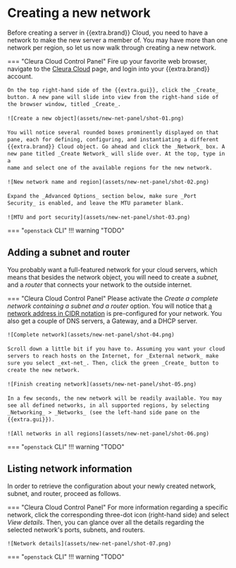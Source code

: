 # Creating a new network

Before creating a server in {{extra.brand}} Cloud, you need to have a
network to make the new server a member of. You may have more than one
network per region, so let us now walk through creating a new network.

=== "Cleura Cloud Control Panel"
    Fire up your favorite web browser, navigate to the [Cleura
    Cloud](https://{{extra.gui_domain}}) page, and login into your
    {{extra.brand}} account.

    On the top right-hand side of the {{extra.gui}}, click the _Create_
    button. A new pane will slide into view from the right-hand side of
    the browser window, titled _Create_.

    ![Create a new object](assets/new-net-panel/shot-01.png)

    You will notice several rounded boxes prominently displayed on that 
    pane, each for defining, configuring, and instantiating a different 
    {{extra.brand}} Cloud object. Go ahead and click the _Network_ box. A 
    new pane titled _Create Network_ will slide over. At the top, type in a 
    name and select one of the available regions for the new network.

    ![New network name and region](assets/new-net-panel/shot-02.png)

    Expand the _Advanced Options_ section below, make sure _Port 
    Security_ is enabled, and leave the MTU parameter blank.

    ![MTU and port security](assets/new-net-panel/shot-03.png)
=== "`openstack` CLI"
    !!! warning "TODO"


## Adding a subnet and router

You probably want a full-featured network for your cloud servers,
which means that besides the network object, you will need to create a
*subnet,* and a *router* that connects your network to the outside
internet.

=== "Cleura Cloud Control Panel"
    Please activate the _Create a complete network containing a subnet and a router_
    option. You will notice that
    [a network address in CIDR notation](https://en.wikipedia.org/wiki/Classless_Inter-Domain_Routing#CIDR_notation)
    is pre-configured for your network. You also get a couple of
    DNS servers, a Gateway, and a DHCP server.

    ![Complete network](assets/new-net-panel/shot-04.png)

    Scroll down a little bit if you have to. Assuming you want your cloud 
    servers to reach hosts on the Internet, for _External network_ make 
    sure you select _ext-net_. Then, click the green _Create_ button to 
    create the new network.

    ![Finish creating network](assets/new-net-panel/shot-05.png)

    In a few seconds, the new network will be readily available. You may 
    see all defined networks, in all supported regions, by selecting 
    _Networking_ > _Networks_ (see the left-hand side pane on the 
    {{extra.gui}}).

    ![All networks in all regions](assets/new-net-panel/shot-06.png)
=== "`openstack` CLI"
    !!! warning "TODO"


## Listing network information

In order to retrieve the configuration about your newly created
network, subnet, and router, proceed as follows.

=== "Cleura Cloud Control Panel"
    For more information regarding a specific network, click the 
    corresponding three-dot icon (right-hand side) and select _View 
    details_. Then, you can glance over all the details regarding the 
    selected network's ports, subnets, and routers.

    ![Network details](assets/new-net-panel/shot-07.png)
=== "`openstack` CLI"
    !!! warning "TODO"
